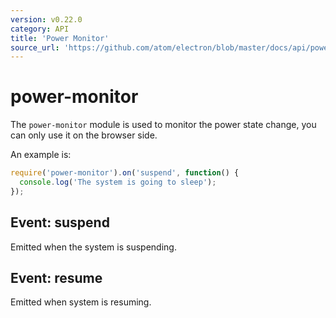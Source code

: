 ```yaml
---
version: v0.22.0
category: API
title: 'Power Monitor'
source_url: 'https://github.com/atom/electron/blob/master/docs/api/power-monitor.md'
---
```


# power-monitor

The `power-monitor` module is used to monitor the power state change, you can
only use it on the browser side.

An example is:

```javascript
require('power-monitor').on('suspend', function() {
  console.log('The system is going to sleep');
});
```

## Event: suspend

Emitted when the system is suspending.

## Event: resume

Emitted when system is resuming.
